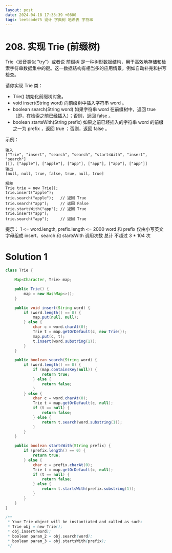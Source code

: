 ```yaml
---
layout: post
date: 2024-04-18 17:33:39 +0800
tags: leetcode75 设计 字典树 哈希表 字符串
---
```


# 208. 实现 Trie (前缀树)

Trie（发音类似 "try"）或者说 前缀树 是一种树形数据结构，用于高效地存储和检索字符串数据集中的键。这一数据结构有相当多的应用情景，例如自动补完和拼写检查。

请你实现 Trie 类：
+ Trie() 初始化前缀树对象。
+ void insert(String word) 向前缀树中插入字符串 word 。
+ boolean search(String word) 如果字符串 word 在前缀树中，返回 true（即，在检索之前已经插入）；否则，返回 false 。
+ boolean startsWith(String prefix) 如果之前已经插入的字符串 word 的前缀之一为 prefix ，返回 true ；否则，返回 false 。

示例：
```
输入
["Trie", "insert", "search", "search", "startsWith", "insert", "search"]
[[], ["apple"], ["apple"], ["app"], ["app"], ["app"], ["app"]]
输出
[null, null, true, false, true, null, true]

解释
Trie trie = new Trie();
trie.insert("apple");
trie.search("apple");   // 返回 True
trie.search("app");     // 返回 False
trie.startsWith("app"); // 返回 True
trie.insert("app");
trie.search("app");     // 返回 True
```

提示：
1 <= word.length, prefix.length <= 2000
word 和 prefix 仅由小写英文字母组成
insert、search 和 startsWith 调用次数 总计 不超过 3 * 104 次

# Solution 1

```java
class Trie {

    Map<Character, Trie> map;

    public Trie() {
        map = new HashMap<>();
    }

    public void insert(String word) {
        if (word.length() == 0) {
            map.put(null, null);
        } else {
            char c = word.charAt(0);
            Trie t = map.getOrDefault(c, new Trie());
            map.put(c, t);
            t.insert(word.substring(1));
        }
    }

    public boolean search(String word) {
        if (word.length() == 0) {
            if (map.containsKey(null)) {
                return true;
            } else {
                return false;
            }
        } else {
            char c = word.charAt(0);
            Trie t = map.getOrDefault(c, null);
            if (t == null) {
                return false;
            } else {
                return t.search(word.substring(1));
            }
        }
    }

    public boolean startsWith(String prefix) {
        if (prefix.length() == 0) {
            return true;
        } else {
            char c = prefix.charAt(0);
            Trie t = map.getOrDefault(c, null);
            if (t == null) {
                return false;
            } else {
                return t.startsWith(prefix.substring(1));
            }
        }
    }
}

/**
 * Your Trie object will be instantiated and called as such:
 * Trie obj = new Trie();
 * obj.insert(word);
 * boolean param_2 = obj.search(word);
 * boolean param_3 = obj.startsWith(prefix);
 */
```
